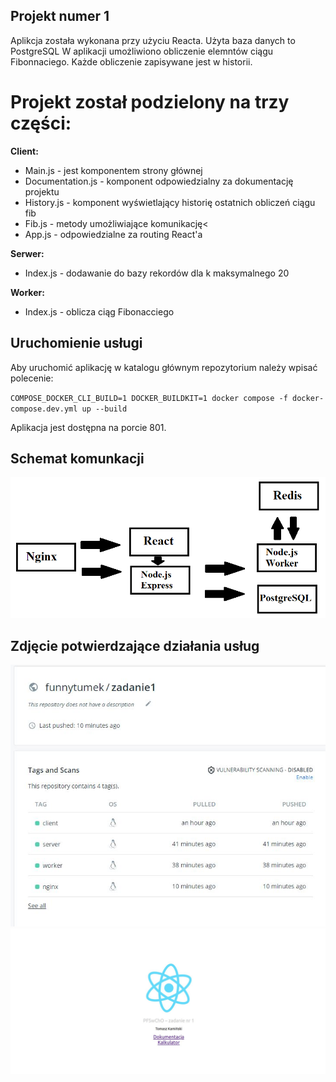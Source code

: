 ## Projekt numer 1
Aplikcja została wykonana przy użyciu Reacta. Użyta baza danych to PostgreSQL
W aplikacji umożliwiono obliczenie elemntów ciągu Fibonnaciego. Każde obliczenie zapisywane jest w historii.</p>
# Projekt został podzielony na trzy części:

**Client:**
- Main.js - jest komponentem strony głównej
- Documentation.js - komponent odpowiedzialny za dokumentację projektu
- History.js - komponent wyświetlający historię ostatnich obliczeń ciągu fib
- Fib.js - metody umożliwiające komunikację<
- App.js - odpowiedzialne za routing React'a
 
**Serwer:**
- Index.js - dodawanie do bazy rekordów dla k maksymalnego 20
 
**Worker:**
- Index.js - oblicza ciąg Fibonacciego

## Uruchomienie usługi
Aby uruchomić aplikację w katalogu głównym repozytorium należy wpisać polecenie:

`COMPOSE_DOCKER_CLI_BUILD=1 DOCKER_BUILDKIT=1 docker compose -f docker-compose.dev.yml up --build`

Aplikacja jest dostępna na porcie 801.

## Schemat komunkacji
![photo](https://github.com/FunnyTumek/zadanie1/blob/main/client/src/architectura.png)

## Zdjęcie potwierdzające działania usług
![photo](https://github.com/FunnyTumek/zadanie1/blob/main/photo.JPG )
![photo](https://github.com/FunnyTumek/zadanie1/blob/main/photo1.JPG )
